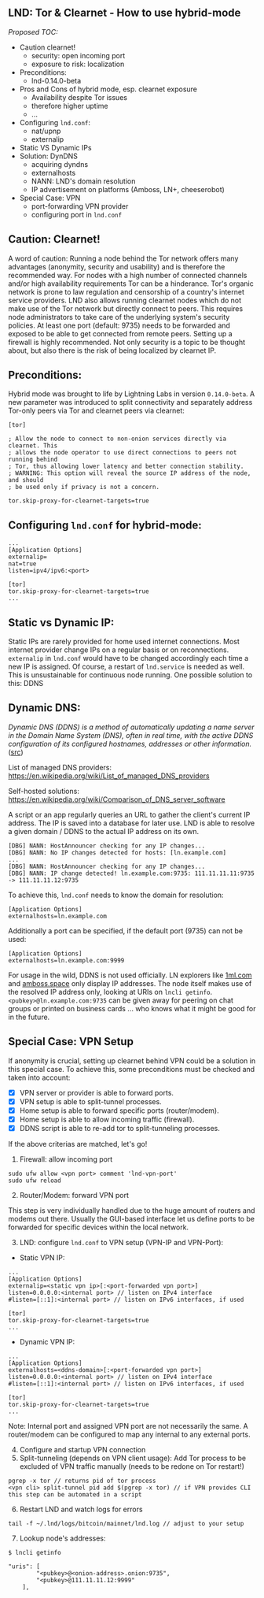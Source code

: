 ## LND: Tor & Clearnet - How to use hybrid-mode

_Proposed TOC:_

- Caution clearnet!
  - security: open incoming port
  - exposure to risk: localization
- Preconditions: 
  - lnd-0.14.0-beta
- Pros and Cons of hybrid mode, esp. clearnet exposure
  - Availability despite Tor issues
  - therefore higher uptime
  - ...
- Configuring `lnd.conf`: 
  - nat/upnp
  - externalip
- Static VS Dynamic IPs
- Solution: DynDNS 
  - acquiring dyndns
  - externalhosts
  - NANN: LND's domain resolution
  - IP advertisement on platforms (Amboss, LN+, cheeserobot)
- Special Case: VPN
  - port-forwarding VPN provider
  - configuring port in `lnd.conf`



## **Caution: Clearnet!** ##
A word of caution: Running a node behind the Tor network offers many advantages (anonymity, security and usability) and is therefore the recommended way. For nodes with a high number of connected channels and/or high availability requirements Tor can be a hinderance. Tor's organic network is prone to law regulation and censorship of a country's internet service providers. LND also allows running clearnet nodes which do not make use of the Tor network but directly connect to peers. This requires node administrators to take care of the underlying system's security policies. At least one port (default: 9735) needs to be forwarded and exposed to be able to get connected from remote peers. Setting up a firewall is highly recommended. Not only security is a topic to be thought about, but also there is the risk of being localized by clearnet IP.

## **Preconditions:** ##
Hybrid mode was brought to life by Lightning Labs in version `0.14.0-beta`. A new parameter was introduced to split connectivity and separately address Tor-only peers via Tor and clearnet peers via clearnet:
````
[tor]

; Allow the node to connect to non-onion services directly via clearnet. This
; allows the node operator to use direct connections to peers not running behind
; Tor, thus allowing lower latency and better connection stability.
; WARNING: This option will reveal the source IP address of the node, and should
; be used only if privacy is not a concern.

tor.skip-proxy-for-clearnet-targets=true
````

## **Configuring `lnd.conf` for hybrid-mode:** ##
````
...
[Application Options]
externalip=
nat=true
listen=ipv4/ipv6:<port>

[tor]
tor.skip-proxy-for-clearnet-targets=true
...
````

## **Static vs Dynamic IP:** ##
Static IPs are rarely provided for home used internet connections. Most internet provider change IPs on a regular basis or on reconnections. `externalip` in `lnd.conf` would have to be changed accordingly each time a new IP is assigned. Of course, a restart of `lnd.service` is needed as well. This is unsustainable for 
continuous node running. One possible solution to this: DDNS

## **Dynamic DNS:** ##
_Dynamic DNS (DDNS) is a method of automatically updating a name server in the Domain Name System (DNS), often in real time, with the active DDNS configuration of its configured hostnames, addresses or other information._ ([src](https://en.wikipedia.org/wiki/Dynamic_DNS))

List of managed DNS providers: https://en.wikipedia.org/wiki/List_of_managed_DNS_providers

Self-hosted solutions: https://en.wikipedia.org/wiki/Comparison_of_DNS_server_software

A script or an app regularly queries an URL to gather the client's current IP address. The IP is saved into a database for later use. LND is able to resolve a given domain / DDNS to the actual IP address on its own. 
````
[DBG] NANN: HostAnnouncer checking for any IP changes...
[DBG] NANN: No IP changes detected for hosts: [ln.example.com]
...
[DBG] NANN: HostAnnouncer checking for any IP changes...
[DBG] NANN: IP change detected! ln.example.com:9735: 111.11.11.11:9735 -> 111.11.11.12:9735
````
To achieve this, `lnd.conf` needs to know the domain for resolution:
````
[Application Options]
externalhosts=ln.example.com
````
Additionally a port can be specified, if the default port (9735) can not be used:
````
[Application Options]
externalhosts=ln.example.com:9999
````
For usage in the wild, DDNS is not used officially. LN explorers like [1ml.com](https://1ml.com) and [amboss.space](https://www.amboss.space) only display IP addresses. The node itself makes use of the resolved IP address only, looking at URIs on `lncli getinfo`. `<pubkey>@ln.example.com:9735` can be given away for peering on chat groups or printed on business cards ... who knows what it might be good for in the future. 

## **Special Case: VPN Setup** ##
If anonymity is crucial, setting up clearnet behind VPN could be a solution in this special case. To achieve this, some preconditions must be checked and taken into account:

- [x] VPN server or provider is able to forward ports.
- [x] VPN setup is able to split-tunnel processes.
- [x] Home setup is able to forward specific ports (router/modem).
- [x] Home setup is able to allow incoming traffic (firewall).
- [x] DDNS script is able to re-add tor to split-tunneling processes.

If the above criterias are matched, let's go! 

1. Firewall: allow incoming port
````
sudo ufw allow <vpn port> comment 'lnd-vpn-port'
sudo ufw reload
````
2. Router/Modem: forward VPN port

This step is very individually handled due to the huge amount of routers and modems out there. Usually the GUI-based interface let us define ports to be forwarded for specific devices within the local network. 

3. LND: configure `lnd.conf` to VPN setup (VPN-IP and VPN-Port):
 - Static VPN IP: 
````
...
[Application Options]
externalip=<static vpn ip>[:<port-forwarded vpn port>]
listen=0.0.0.0:<internal port> // listen on IPv4 interface
#listen=[::1]:<internal port> // listen on IPv6 interfaces, if used

[tor]
tor.skip-proxy-for-clearnet-targets=true
...
````
 - Dynamic VPN IP: 
````
...
[Application Options]
externalhosts=<ddns-domain>[:<port-forwarded vpn port>]
listen=0.0.0.0:<internal port> // listen on IPv4 interface
#listen=[::1]:<internal port> // listen on IPv6 interfaces, if used

[tor]
tor.skip-proxy-for-clearnet-targets=true
...
````
Note: Internal port and assigned VPN port are not necessarily the same. A router/modem can be configured to map any internal to any external ports.

4. Configure and startup VPN connection
5. Split-tunneling (depends on VPN client usage): Add Tor process to be excluded of VPN traffic manually (needs to be redone on Tor restart!)
````
pgrep -x tor // returns pid of tor process
<vpn cli> split-tunnel pid add $(pgrep -x tor) // if VPN provides CLI this step can be automated in a script
````

6. Restart LND and watch logs for errors
````
tail -f ~/.lnd/logs/bitcoin/mainnet/lnd.log // adjust to your setup
````

7. Lookup node's addresses:
````
$ lncli getinfo

"uris": [
        "<pubkey>@<onion-address>.onion:9735",
        "<pubkey>@111.11.11.12:9999"
    ],
````

